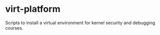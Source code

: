 # virt-platform
Scripts to install a virtual environment for kernel security and debugging courses.

